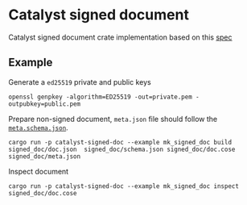 <!-- cspell: words collabs -->

# Catalyst signed document

Catalyst signed document crate implementation based on this
[spec](https://input-output-hk.github.io/catalyst-libs/architecture/08_concepts/signed_doc/spec/)

## Example

Generate a `ed25519` private and public keys

```shell
openssl genpkey -algorithm=ED25519 -out=private.pem -outpubkey=public.pem
```

Prepare non-signed document,
`meta.json` file should follow the [`meta.schema.json`](./meta.schema.json).

```shell
cargo run -p catalyst-signed-doc --example mk_signed_doc build
signed_doc/doc.json  signed_doc/schema.json signed_doc/doc.cose signed_doc/meta.json
```

Inspect document

```shell
cargo run -p catalyst-signed-doc --example mk_signed_doc inspect signed_doc/doc.cose
```
